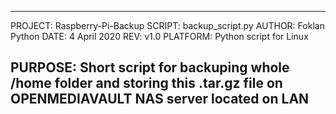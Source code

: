 --------------------------------------------------------------------------------------
 PROJECT:      Raspberry-Pi-Backup
 SCRIPT:       backup_script.py
 AUTHOR:       Foklan Python
 DATE:         4 April 2020
 REV:          v1.0
 PLATFORM:     Python script for Linux

 PURPOSE:      Short script for backuping whole /home folder and storing this .tar.gz
               file on OPENMEDIAVAULT NAS server located on LAN
--------------------------------------------------------------------------------------
